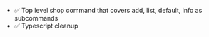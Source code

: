 - ✅ Top level shop command that covers add, list, default, info as subcommands
- ✅ Typescript cleanup

